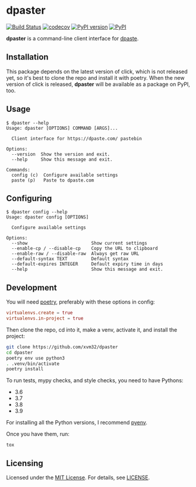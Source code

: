 # dpaster

[![Build Status](https://travis-ci.org/xvm32/dpaster.svg?branch=master)](https://travis-ci.org/xvm32/dpaster) [![codecov](https://codecov.io/gh/xvm32/dpaster/branch/master/graph/badge.svg?token=5DMJ1FT8SB)](https://codecov.io/gh/xvm32/dpaster) [![PyPI version](https://badge.fury.io/py/thepaster.svg)](https://pypi.org/project/thepaster/3.3.0/) [![PyPI](https://img.shields.io/badge/status-stable-brightgreen.svg)](https://pypi.org/project/thepaster/3.2.2/)

**dpaster** is a command-line client interface for [dpaste](https://dpaste.com/).

## Installation

This package depends on the latest version of click, which is not released yet, so it's best to clone the repo and install it with poetry.
When the new version of click is released, **dpaster** will be available as a package on PyPI, too.

## Usage

```
$ dpaster --help
Usage: dpaster [OPTIONS] COMMAND [ARGS]...

  Client interface for https://dpaste.com/ pastebin

Options:
  --version  Show the version and exit.
  --help     Show this message and exit.

Commands:
  config (c)  Configure available settings
  paste (p)   Paste to dpaste.com
```

## Configuring

```
$ dpaster config --help
Usage: dpaster config [OPTIONS]

  Configure available settings

Options:
  --show                        Show current settings
  --enable-cp / --disable-cp    Copy the URL to clipboard
  --enable-raw / --disable-raw  Always get raw URL
  --default-syntax TEXT         Default syntax
  --default-expires INTEGER     Default expiry time in days
  --help                        Show this message and exit.
```

## Development

You will need [poetry](https://github.com/python-poetry/poetry), preferably with these options in config:

```toml
virtualenvs.create = true
virtualenvs.in-project = true
```

Then clone the repo, cd into it, make a venv, activate it, and install the project:

```sh
git clone https://github.com/xvm32/dpaster
cd dpaster
poetry env use python3
. .venv/bin/activate
poetry install
```

To run tests, mypy checks, and style checks, you need to have Pythons:

- 3.6
- 3.7
- 3.8
- 3.9

For installing all the Python versions, I recommend [pyenv](https://github.com/pyenv/pyenv).

Once you have them, run:

```
tox
```

## Licensing

Licensed under the [MIT License](https://opensource.org/licenses/MIT). For details, see [LICENSE](https://github.com/xvm32/dpaster/blob/master/LICENSE).


